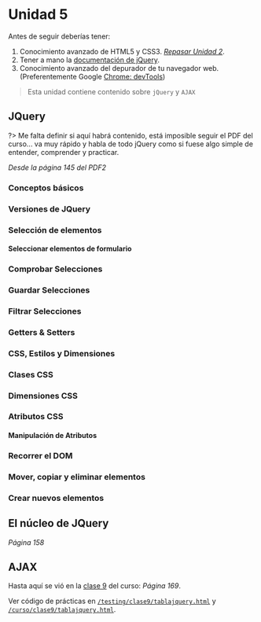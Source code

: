 # Unidad 5

Antes de seguir deberías tener:

1. Conocimiento avanzado de HTML5 y CSS3. [_Repasar Unidad 2_](/u/unidad2.md).
1. Tener a mano la [documentación de jQuery](https://learn.jquery.com/using-jquery-core/).
1. Conocimiento avanzado del depurador de tu navegador web. (Preferentemente Google [Chrome: devTools](/c/#chrome-dev-tools))

>Esta unidad contiene contenido sobre `jQuery` y `AJAX`

## JQuery

?> Me falta definir si aquí habrá contenido, está imposible seguir el PDF del curso... va muy rápido y habla de todo jQuery como si fuese algo simple de entender, comprender y practicar.

_Desde la página 145 del PDF2_

### Conceptos básicos

### Versiones de JQuery

### Selección de elementos

#### Seleccionar elementos de formulario

### Comprobar Selecciones

### Guardar Selecciones

### Filtrar Selecciones

### Getters & Setters

### CSS, Estilos y Dimensiones

### Clases CSS

### Dimensiones CSS

### Atributos CSS

#### Manipulación de Atributos

### Recorrer el DOM

### Mover, copiar y eliminar elementos

### Crear nuevos elementos

## El núcleo de JQuery

_Página 158_

## AJAX

Hasta aquí se vió en la [clase 9](/curso/clase9.md/) del curso: _Página 169_.

Ver código de prácticas en [`/testing/clase9/tablajquery.html`](https://sidval.github.io/www/testing/c9/tablajquery.html) y [`/curso/clase9/tablajquery.html`](https://sidval.github.io/www/curso/c9/tablajquery.html).

